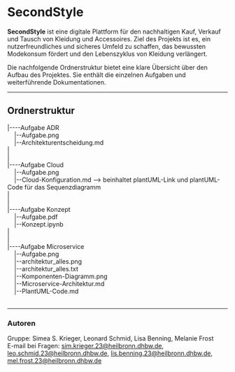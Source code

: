 # SecondStyle

**SecondStyle** ist eine digitale Plattform für den nachhaltigen Kauf, Verkauf und Tausch von Kleidung und Accessoires. Ziel des Projekts ist es, ein nutzerfreundliches und sicheres Umfeld zu schaffen, das bewussten Modekonsum fördert und den Lebenszyklus von Kleidung verlängert.

Die nachfolgende Ordnerstruktur bietet eine klare Übersicht über den Aufbau des Projektes. Sie enthält die einzelnen Aufgaben und weiterführende Dokumentationen.

---

## Ordnerstruktur

|----Aufgabe ADR<br>
&nbsp;&nbsp;&nbsp;&nbsp;|--Aufgabe.png<br>
&nbsp;&nbsp;&nbsp;&nbsp;|--Architekturentscheidung.md<br>
|<br>
|<br>
|----Aufgabe Cloud<br>
&nbsp;&nbsp;&nbsp;&nbsp;|--Aufgabe.png<br>
&nbsp;&nbsp;&nbsp;&nbsp;|--Cloud-Konfiguration.md --> beinhaltet plantUML-Link und plantUML-Code für das Sequenzdiagramm<br>
|<br>
|<br>
|----Aufgabe Konzept<br>
&nbsp;&nbsp;&nbsp;&nbsp;|--Aufgabe.pdf<br>
&nbsp;&nbsp;&nbsp;&nbsp;|--Konzept.ipynb<br>
|<br>
|<br>
|----Aufgabe Microservice<br>
&nbsp;&nbsp;&nbsp;&nbsp;|--Aufgabe.png<br>
&nbsp;&nbsp;&nbsp;&nbsp;|--architektur_alles.png<br>
&nbsp;&nbsp;&nbsp;&nbsp;|--architektur_alles.txt<br>
&nbsp;&nbsp;&nbsp;&nbsp;|--Komponenten-Diagramm.png<br>
&nbsp;&nbsp;&nbsp;&nbsp;|--Microservice-Architektur.md<br>
&nbsp;&nbsp;&nbsp;&nbsp;|--PlantUML-Code.md<br>
<br>

---

### Autoren

Gruppe:  Simea S. Krieger, Leonard Schmid, Lisa Benning, Melanie Frost<br>
E-mail bei Fragen: sim.krieger.23@heilbronn.dhbw.de, leo.schmid.23@heilbronn.dhbw.de, lis.benning.23@heilbronn.dhbw.de, mel.frost.23@heilbronn.dhbw.de
